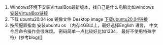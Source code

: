 1. Windows环境下安装VirtualBox最新版本，找自己是什么电脑比如windows [ 安装VirtualBox链接](https://www.oracle.com/jp/virtualization/technologies/vm/downloads/virtualbox-downloads.html)
2. 下载 ubuntu20.04 ios 镜像文件 Desktop image [下载ubuntu20.04链接](https://releases.ubuntu.com/focal/)
3. 按照配置指南 安装ubuntu os （内存4GB以上，最好选择English 语言， 中文今后命令操作会很麻烦。 密码简单一点比较好比如1234， 最好不使用特殊字符）(参考blog)[]
